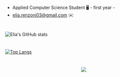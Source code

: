 
* Applied Computer Science Student 🖥️ - first year -
* elia.renzoni03@gmail.com :envelope:
#
![Elia's GitHub stats](https://github-readme-stats.vercel.app/api?username=Elia-Renzoni&show_icons=true&theme=radical)
#
[![Top Langs](https://github-readme-stats.vercel.app/api/top-langs/?username=Elia-Renzoni&progress=true)](https://github.com/Elia-Renzoni)
#
<p align="center">
  <a href="https://skillicons.dev">
    <img src="https://skillicons.dev/icons?i=c,latex,vscode,vim" />
  </a>
</p>
